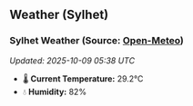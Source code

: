 ## Weather (Sylhet)

<!-- WEATHER-START -->
### Sylhet Weather (Source: [Open-Meteo](https://open-meteo.com))
_Updated: 2025-10-09 05:38 UTC_
* 🌡️ **Current Temperature:** 29.2°C
* 💧 **Humidity:** 82%
<!-- WEATHER-END -->







































